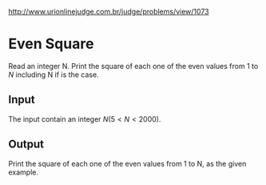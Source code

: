 http://www.urionlinejudge.com.br/judge/problems/view/1073

# Even Square

Read an integer N. Print the square of each one of the even values from 1 to
$N$ including N if is the case.

## Input

The input contain an integer $N (5 < N < 2000)$.

## Output

Print the square of each one of the even values from 1 to N, as the given
example.
